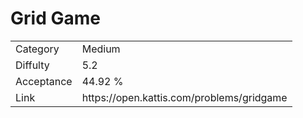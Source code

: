# Grid Game

<table>
    <tr>
        <td>Category</td>
        <td>Medium</td>
    </tr>
    <tr>
        <td>Diffulty</td>
        <td>5.2</td>
    </tr>
    <tr>
        <td>Acceptance</td>
        <td>44.92 %</td>
    </tr>
    <tr>
        <td>Link</td>
        <td>https://open.kattis.com/problems/gridgame</td>
    </tr>
</table>